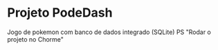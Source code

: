 # Projeto PodeDash
Jogo de pokemon com banco de dados integrado (SQLite)
PS "Rodar o projeto no Chorme"
